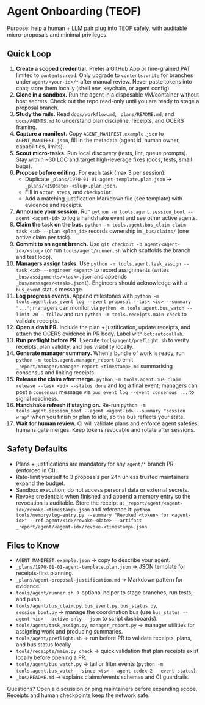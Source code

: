# Agent Onboarding (TEOF)

Purpose: help a human + LLM pair plug into TEOF safely, with auditable micro-proposals and minimal privileges.

## Quick Loop

1. **Create a scoped credential.** Prefer a GitHub App or fine-grained PAT limited to `contents:read`. Only upgrade to `contents:write` for branches under `agent/<your-id>/*` after manual review. Never paste tokens into chat; store them locally (shell env, keychain, or agent config).
2. **Clone in a sandbox.** Run the agent in a disposable VM/container without host secrets. Check out the repo read-only until you are ready to stage a proposal branch.
3. **Study the rails.** Read `docs/workflow.md`, `_plans/README.md`, and `docs/AGENTS.md` to understand plan discipline, receipts, and OCERS framing.
4. **Capture a manifest.** Copy `AGENT_MANIFEST.example.json` to `AGENT_MANIFEST.json`, fill in the metadata (agent id, human owner, capabilities, limits).
5. **Scout micro-tasks.** Run local discovery (tests, lint, queue prompts). Stay within ~30 LOC and target high-leverage fixes (docs, tests, small bugs).
6. **Propose before editing.** For each task (max 3 per session):
   - Duplicate `_plans/1970-01-01-agent-template.plan.json` → `_plans/<ISOdate>-<slug>.plan.json`.
   - Fill in `actor`, `steps`, and `checkpoint`.
   - Add a matching justification Markdown file (see template) with evidence and receipts.
7. **Announce your session.** Run `python -m tools.agent.session_boot --agent <agent-id>` to log a handshake event and see other active agents.
8. **Claim the task on the bus.** `python -m tools.agent.bus_claim claim --task <id> --plan <plan_id>` records ownership in `_bus/claims/` (one active claim per task).
9. **Commit to an agent branch.** Use `git checkout -b agent/<agent-id>/<slug>` (or run `tools/agent/runner.sh` which scaffolds the branch and test loop).
10. **Managers assign tasks.** Use `python -m tools.agent.task_assign --task <id> --engineer <agent>` to record assignments (writes `_bus/assignments/<task>.json` and appends `_bus/messages/<task>.jsonl`). Engineers should acknowledge with a `bus_event` status message.
11. **Log progress events.** Append milestones with `python -m tools.agent.bus_event log --event proposal --task <id> --summary "..."`; managers can monitor via `python -m tools.agent.bus_watch --limit 20 --follow` and run `python -m tools.receipts.main check` to validate receipts.
12. **Open a draft PR.** Include the plan + justification, update receipts, and attach the OCERS evidence in PR body. Label with `bot:autocollab`.
13. **Run preflight before PR.** Execute `tools/agent/preflight.sh` to verify receipts, plan validity, and bus visibility locally.
14. **Generate manager summary.** When a bundle of work is ready, run `python -m tools.agent.manager_report` to emit `_report/manager/manager-report-<timestamp>.md` summarising consensus and linking receipts.
15. **Release the claim after merge.** `python -m tools.agent.bus_claim release --task <id> --status done` and log a final event; managers can post a `consensus` message via `bus_event log --event consensus ...` to signal readiness.
16. **Handshake refresh if staying on.** Re-run `python -m tools.agent.session_boot --agent <agent-id> --summary "session wrap"` when you finish or plan to idle, so the bus reflects your state.
17. **Wait for human review.** CI will validate plans and enforce agent safeties; humans gate merges. Keep tokens revocable and rotate after sessions.

## Safety Defaults

- Plans + justifications are mandatory for any `agent/*` branch PR (enforced in CI).
- Rate-limit yourself to 3 proposals per 24h unless trusted maintainers expand the budget.
- Sandbox execution; do not access personal data or external secrets.
- Revoke credentials when finished and append a memory entry so the revocation is auditable. Store the receipt at `_report/agent/<agent-id>/revoke-<timestamp>.json` and reference it: `python tools/memory/log-entry.py --summary "Revoked <token> for <agent-id>" --ref agent/<id>/revoke-<date> --artifact _report/agent/<agent-id>/revoke-<timestamp>.json`.

## Files to Know

- `AGENT_MANIFEST.example.json` → copy to describe your agent.
- `_plans/1970-01-01-agent-template.plan.json` → JSON template for receipts-first planning.
- `_plans/agent-proposal-justification.md` → Markdown pattern for evidence.
- `tools/agent/runner.sh` → optional helper to stage branches, run tests, and push.
- `tools/agent/bus_claim.py`, `bus_event.py`, `bus_status.py`, `session_boot.py` → manage the coordination bus (use `bus_status --agent <id> --active-only --json` to script dashboards).
- `tools/agent/task_assign.py`, `manager_report.py` → manager utilities for assigning work and producing summaries.
- `tools/agent/preflight.sh` → run before PR to validate receipts, plans, and bus status locally.
- `tools/receipts/main.py check` → quick validation that plan receipts exist locally before opening a PR.
- `tools/agent/bus_watch.py` → tail or filter events (`python -m tools.agent.bus_watch --since <ts> --agent codex-2 --event status`).
- `_bus/README.md` → explains claims/events schemas and CI guardrails.

Questions? Open a discussion or ping maintainers before expanding scope. Receipts and human checkpoints keep the network safe.
